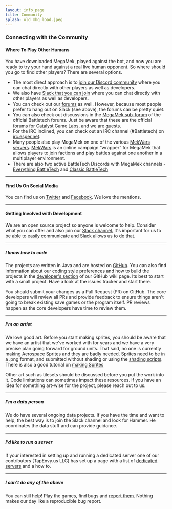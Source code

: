 ```yaml
---
layout: info_page
title: Community
splash: old_mhq_load.jpeg
---
```


### Connecting with the Community

#### Where To Play Other Humans

You have downloaded MegaMek, played against the bot, and now you are ready
to try your hand against a real live human opponent. So where should you go
to find other players? There are several options.

- The most direct approach is to [join our Discord community](https://discord.gg/u2vJ5U2QpD) where you can chat directly with other players as well as developers.
- We also have [Slack that you can join](https://join.slack.com/t/megamek-public/shared_invite/enQtMzU1MTE1MDA2MTM0LWQ1YTMwN2Y5NTY0MDc4ZmU0NDNkNzE3ZDY0YWE1ZjE3MzJmYjdjODc4NTI3YzhjOGE0YjI4NWRmMjFiY2ZlZGY) where you can chat directly with other players as well as developers.
- You can check out our [forums](https://forum.megamek.org) as well. However, because most people prefer to hang out on Slack (see above), the forums can be pretty quiet.
- You can also check out discussions in the [MegaMek sub-forum](https://bg.battletech.com/forums/index.php?board=29.0) of the official Battletech forums. Just be aware that these are the official forums for Catalyst Game Labs, and we are guests.
- For the IRC inclined, you can check out an IRC channel (#Battletech) on [irc.esper.net](http://webchat.esper.net/?nick=MechWarrior...&channels=Battletech&prompt=1).
- Many people also play MegaMek on one of the various [MekWars servers](http://www.mekwars.org/mwtracker.html). [MekWars](http://www.mekwars.org/) is an online campaign “wrapper” for MegaMek that allows players to join factions and play battles against one another in a multiplayer environment.
- There are also two active BattleTech Discords with MegaMek channels - [Everything BattleTech](https://discord.gg/gyXMWjT) and [Classic BattleTech](https://discord.gg/D9jFn52)

<hr />

#### Find Us On Social Media

You can find us on [Twitter](https://twitter.com/MegaMekTeam) and
[Facebook](https://www.facebook.com/MegaMek). We love the mentions.

<hr />

#### Getting Involved with Development

We are an open source project so anyone is welcome to help. Consider what
you can offer and also join our [Slack channel.](https://join.slack.com/t/megamek-public/shared_invite/enQtMzU1MTE1MDA2MTM0LWQ1YTMwN2Y5NTY0MDc4ZmU0NDNkNzE3ZDY0YWE1ZjE3MzJmYjdjODc4NTI3YzhjOGE0YjI4NWRmMjFiY2ZlZGY)
It's important for us to be able to easily communicate and Slack allows us to do that.

<hr />

##### I know how to code

The projects are written in Java and are hosted on
[GitHub](https://github.com/MegaMek). You can also find information about our
coding style preferences and how to build the projects in the
[developer's section](https://github.com/MegaMek/megamek/wiki#developer-information)
of our GitHub wiki page. Its best to start with a small project. Have a look
at the issues tracker and start there.

You should submit your changes as a Pull Request (PR) on GitHub. The core
developers will review all PRs and provide feedback to ensure things aren't
going to break existing save games or the program itself. PR reviews happen as
the core developers have time to review them.

<hr />

##### I'm an artist

We love good art. Before you start making sprites, you should be aware that we
have an artist that we've worked with for years and we have a very precise plan
going forward for ground units. That said, no one is currently making Aerospace
Sprites and they are badly needed. Sprites need to be in a .png format, and
submitted without shading or using the
[shading scripts](https://forum.megamek.org/thread-2295.html). There is also a good
tutorial on [making Sprites](https://forum.megamek.org/thread-1760.html)

Other art such as tilesets should be discussed before you put the work into it.
Code limitations can sometimes impact these resources. If you have an idea for
something art-wise for the project, please reach out to us.

<hr />

##### I'm a data person

We do have several ongoing data projects. If you have the time and want to help,
the best way is to join the Slack channel and look for Hammer. He coordinates the
data stuff and can provide guidance.

<hr />

##### I'd like to run a server

If your interested in setting up and running a dedicated server one of our
contributors (TapEnvy.us LLC) has set up a page with a list of
[dedicated servers](https://megamek.games/) and a how to.

<hr />

##### I can't do any of the above

You can still help! Play the games, find bugs and
[report them](https://github.com/MegaMek/megamek/wiki/Making-a-Bug-Report). Nothing
makes our day like a reproducible bug report.
